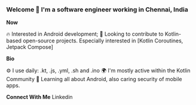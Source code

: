 ### Welcome 👋 I'm a software engineer working in Chennai, India

**Now**

🔥 Interested in Android development;
📆 Looking to contribute to Kotlin-based open-source projects. Especially interested in [Kotlin Coroutines, Jetpack Compose]

**Bio**

⚙️ I use daily: .kt, .js, .yml, .sh and .ino
🌍 I'm mostly active within the Kotlin Community
🌱 Learning all about Android, also caring security of mobile apps.

**Connect With Me**
   Linkedin
